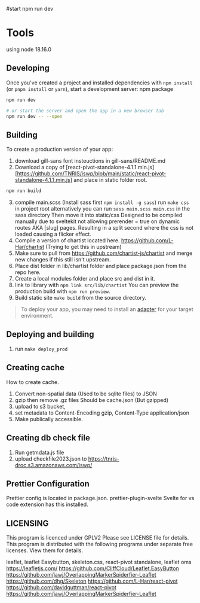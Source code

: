 #start
npm run dev

# Tools

using node 18.16.0

## Developing

Once you've created a project and installed dependencies with `npm install` (or `pnpm install` or `yarn`), start a development server:
npm package

```bash
npm run dev

# or start the server and open the app in a new browser tab
npm run dev -- --open
```

## Building

To create a production version of your app:

1. download gill-sans font insteuctions in gill-sans/README.md
2. Download a copy of [react-pivot-standalone-4.1.1.min.js][https://github.com/TNRIS/iswp/blob/main/static/react-pivot-standalone-4.1.1.min.js] and place in static folder root.

```bash
npm run build
```

3. compile main.scss (Install sass first `npm install -g sass`) run `make css` in project root alternatively you can run `sass main.scss main.css` in the sass directory Then move it into static/css
   Designed to be compiled manually due to sveltekit not allowing prerender = true on dynamic routes AKA [slug] pages. Resulting in a split second where the css is not loaded causing a flicker effect.
4. Compile a version of chartist located here. https://github.com/L-Har/chartist (Trying to get this in upstream)
5. Make sure to pull from https://github.com/chartist-js/chartist and merge new changes if this still isn't upstream.
6. Place dist folder in lib/chartist folder and place package.json from the repo here.
7. Create a local modules folder and place src and dist in it.
8. link to library with `npm link src/lib/chartist`
   You can preview the production build with `npm run preview`.
9. Build static site `make build` from the source directory.

> To deploy your app, you may need to install an [adapter](https://kit.svelte.dev/docs/adapters) for your target environment.


## Deploying and building
1. run `make deploy_prod`

## Creating cache

How to create cache.

1. Convert non-spatial data (Used to be sqlite files) to JSON
2. gzip then remove .gz files Should be cache.json (But gzipped)
3. upload to s3 bucket,
4. set metadata to Content-Encoding gzip, Content-Type application/json
5. Make publically accessible.

## Creating db check file

1. Run getmdata.js file
2. upload checkfile2023.json to https://tnris-droc.s3.amazonaws.com/iswp/

## Prettier Configuration

Prettier config is located in package.json.
prettier-plugin-svelte Svelte for vs code extension has this installed.

## LICENSING

This program is licenced under GPLV2 Please see LICENSE file for details.
This program is distributed with the following programs under separate free licenses. View them for details.

leaflet, leaflet Easybutton, skeleton.css, react-pivot standalone, leaflet oms
https://leafletjs.com/
https://github.com/CliffCloud/Leaflet.EasyButton
https://github.com/jawj/OverlappingMarkerSpiderfier-Leaflet
https://github.com/dhg/Skeleton
https://github.com/L-Har/react-pivot
https://github.com/davidguttman/react-pivot
https://github.com/jawj/OverlappingMarkerSpiderfier-Leaflet

